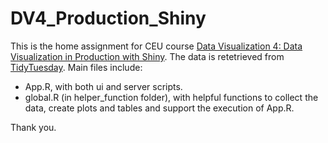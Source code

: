 # DV4_Production_Shiny

This is the home assignment for CEU course [Data Visualization 4: Data Visualization in Production with Shiny](https://courses.ceu.edu/courses/2020-2021/data-visualization-4-data-visualization-production-shiny). The data is retetrieved from [TidyTuesday](https://github.com/rfordatascience/tidytuesday/tree/master/data/2019/2019-05-14). Main files include:

* App.R, with both ui and server scripts.
* global.R (in helper_function folder), with helpful functions to collect the data, create plots and tables and support the execution of App.R.

Thank you.